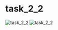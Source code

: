 # task_2_2
![task_2_2](https://github.com/kostya93/cpp/blob/master/img/au15_task2_2-p1.png)
![task_2_2](https://github.com/kostya93/cpp/blob/master/img/au15_task2_2-p2.png)
